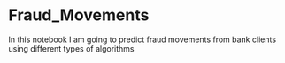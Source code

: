 # Fraud_Movements
In this notebook I am going to predict fraud movements from bank clients using different types of algorithms
